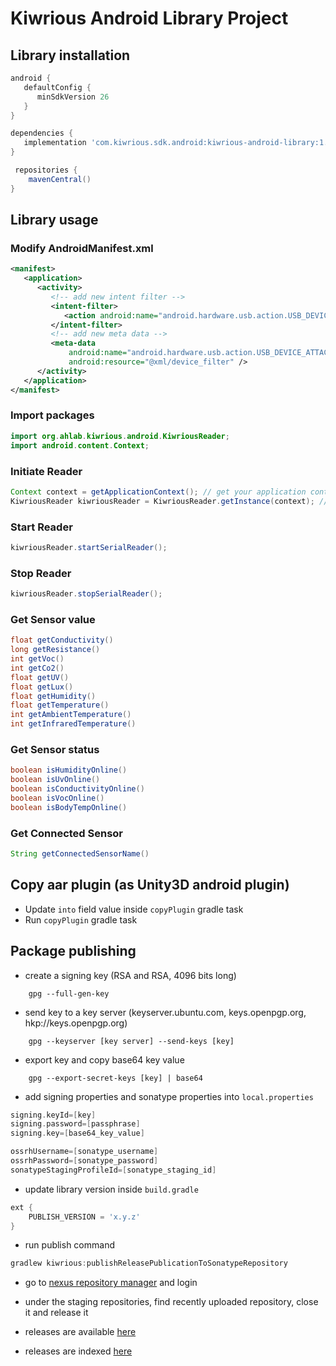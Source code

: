 # Kiwrious Android Library Project


## Library installation

```groovy
android {
   defaultConfig {
      minSdkVersion 26
   }
}
```

```groovy
dependencies {
   implementation 'com.kiwrious.sdk.android:kiwrious-android-library:1.0.2'
}
```

```groovy
 repositories {
    mavenCentral()
}
```

## Library usage

### Modify AndroidManifest.xml
```xml
<manifest>
   <application>
      <activity>
         <!-- add new intent filter -->
         <intent-filter>
            <action android:name="android.hardware.usb.action.USB_DEVICE_ATTACHED" />
         </intent-filter>
         <!-- add new meta data -->
         <meta-data
             android:name="android.hardware.usb.action.USB_DEVICE_ATTACHED"
             android:resource="@xml/device_filter" />
      </activity>
   </application>
</manifest>
```

### Import packages
```java
import org.ahlab.kiwrious.android.KiwriousReader;
import android.content.Context;
```
### Initiate Reader
```java
Context context = getApplicationContext(); // get your application context
KiwriousReader kiwriousReader = KiwriousReader.getInstance(context); // pass it to kiwrious library
```

### Start Reader
```java
kiwriousReader.startSerialReader();
```

### Stop Reader
```java
kiwriousReader.stopSerialReader();
```

### Get Sensor value
```java
float getConductivity()
long getResistance()
int getVoc()
int getCo2()
float getUV()
float getLux()
float getHumidity()
float getTemperature()
int getAmbientTemperature()
int getInfraredTemperature()
```

### Get Sensor status
```java
boolean isHumidityOnline()
boolean isUvOnline()
boolean isConductivityOnline()
boolean isVocOnline()
boolean isBodyTempOnline()
```

### Get Connected Sensor
```java
String getConnectedSensorName()
```

## Copy aar plugin (as Unity3D android plugin)
- Update `into` field value inside `copyPlugin` gradle task
- Run `copyPlugin` gradle task


## Package publishing
* create a signing key (RSA and RSA, 4096 bits long)
```linux
    gpg --full-gen-key
```

* send key to a key server (keyserver.ubuntu.com, keys.openpgp.org, hkp://keys.openpgp.org)
```linux
    gpg --keyserver [key server] --send-keys [key]
```

* export key and copy base64 key value
```linux
    gpg --export-secret-keys [key] | base64
```

* add signing properties and sonatype properties into `local.properties`
```groovy
signing.keyId=[key]
signing.password=[passphrase]
signing.key=[base64_key_value]

ossrhUsername=[sonatype_username]
ossrhPassword=[sonatype_password]
sonatypeStagingProfileId=[sonatype_staging_id]
```

* update library version inside `build.gradle`
```groovy
ext {
    PUBLISH_VERSION = 'x.y.z'
}
```

* run publish command
```groovy
gradlew kiwrious:publishReleasePublicationToSonatypeRepository
```

* go to [nexus repository manager](https://s01.oss.sonatype.org/) and login

* under the staging repositories, find recently uploaded repository, close it and release it

* releases are available [here](https://repo1.maven.org/maven2/com/kiwrious/sdk/android/kiwrious-android-library/)

* releases are indexed [here](https://search.maven.org/)







